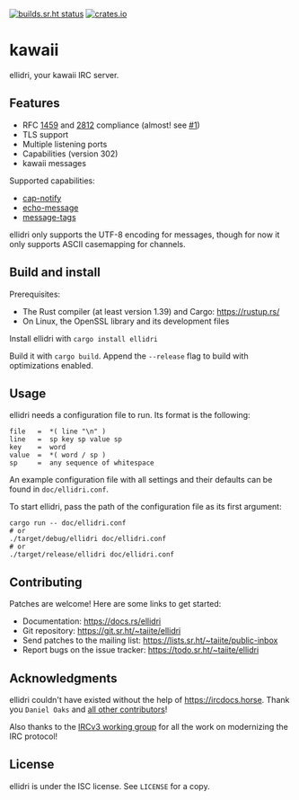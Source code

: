 [![builds.sr.ht status](https://builds.sr.ht/~taiite/ellidri.svg)](https://builds.sr.ht/~taiite/ellidri?)
[![crates.io](https://img.shields.io/crates/v/ellidri.svg)](https://crates.io/crates/ellidri)

# kawaii

ellidri, your kawaii IRC server.


## Features

- RFC [1459][0] and [2812][1] compliance (almost! see [#1][2])
- TLS support
- Multiple listening ports
- Capabilities (version 302)
- kawaii messages

Supported capabilities:

- [cap-notify](https://ircv3.net/specs/core/capability-negotiation#cap-notify)
- [echo-message](https://ircv3.net/specs/extensions/echo-message-3.2)
- [message-tags](https://ircv3.net/specs/extensions/message-tags)

ellidri only supports the UTF-8 encoding for messages, though for now it only
supports ASCII casemapping for channels.

[0]: https://tools.ietf.org/html/rfc1459
[1]: https://tools.ietf.org/html/rfc2812
[2]: https://todo.sr.ht/~taiite/ellidri/1


## Build and install

Prerequisites:

- The Rust compiler (at least version 1.39) and Cargo: <https://rustup.rs/>
- On Linux, the OpenSSL library and its development files

Install ellidri with `cargo install ellidri`

Build it with `cargo build`.  Append the `--release` flag to build with
optimizations enabled.


## Usage

ellidri needs a configuration file to run.  Its format is the following:

```
file   =  *( line "\n" )
line   =  sp key sp value sp
key    =  word
value  =  *( word / sp )
sp     =  any sequence of whitespace
```

An example configuration file with all settings and their defaults can be found
in `doc/ellidri.conf`.

To start ellidri, pass the path of the configuration file as its first argument:

```shell
cargo run -- doc/ellidri.conf
# or
./target/debug/ellidri doc/ellidri.conf
# or
./target/release/ellidri doc/ellidri.conf
```


## Contributing

Patches are welcome!  Here are some links to get started:

- Documentation: <https://docs.rs/ellidri>
- Git repository: <https://git.sr.ht/~taiite/ellidri>
- Send patches to the mailing list: <https://lists.sr.ht/~taiite/public-inbox>
- Report bugs on the issue tracker: <https://todo.sr.ht/~taiite/ellidri>


## Acknowledgments

ellidri couldn't have existed without the help of <https://ircdocs.horse>.
Thank you `Daniel Oaks` and [all other contributors][ac]!

Also thanks to the [IRCv3 working group][i3] for all the work on modernizing
the IRC protocol!

[ac]: https://github.com/ircdocs/modern-irc/graphs/contributors
[i3]: https://ircv3.net/charter


## License

ellidri is under the ISC license.  See `LICENSE` for a copy.
